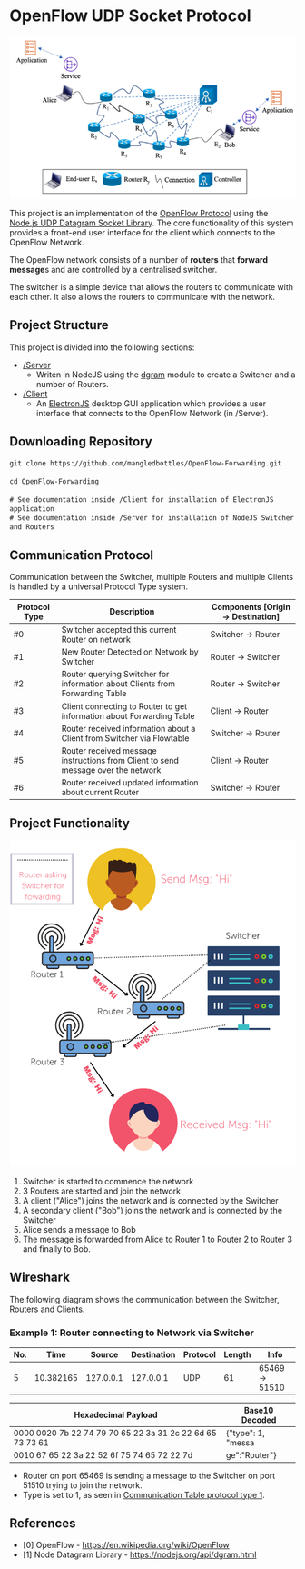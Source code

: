 # OpenFlow UDP Socket Protocol
![OpenFlow Network](Assets/Network.png)

This project is an implementation of the [OpenFlow Protocol](https://en.wikipedia.org/wiki/OpenFlow) using the [Node.js UDP Datagram Socket Library](https://nodejs.org/api/dgram.html). The core functionality of this system provides a front-end user interface for the client which connects to the OpenFlow Network.

The OpenFlow network consists of a number of **routers** that **forward message**s and are controlled by a centralised switcher.

The switcher is a simple device that allows the routers to communicate with each other. It also allows the routers to communicate with the network.

## Project Structure
This project is divided into the following sections:
- [/Server](/Server)
  - Writen in NodeJS using the [dgram](https://nodejs.org/api/dgram.html) module to create a Switcher and a number of Routers.
- [/Client](/Client)
  - An [ElectronJS](https://www.electronjs.org/) desktop GUI application which provides a user interface that connects to the OpenFlow Network (in /Server).
  
## Downloading Repository
```
git clone https://github.com/mangledbottles/OpenFlow-Forwarding.git

cd OpenFlow-Forwarding

# See documentation inside /Client for installation of ElectronJS application
# See documentation inside /Server for installation of NodeJS Switcher and Routers
```

## Communication Protocol
Communication between the Switcher, multiple Routers and multiple Clients is handled by a universal Protocol Type system.

| Protocol Type | Description | Components [Origin -> Destination] |
| ------------- | ----------- | ---------- |
| #0 | Switcher accepted this current Router on network | Switcher -> Router |
| #1             | New Router Detected on Network by Switcher | Router -> Switcher |
| #2 | Router querying Switcher for information about Clients from Forwarding Table | Router -> Switcher |
| #3 | Client connecting to Router to get information about Forwarding Table | Client -> Router |
| #4 | Router received information about a Client from Switcher via Flowtable | Switcher -> Router |
| #5 | Router received message instructions from Client to send message over the network | Client -> Router |
| #6 | Router received updated information about current Router | Switcher -> Router |

## Project Functionality
![Flow Forwarding](Assets/FlowForwardingGraphic.png)
1. Switcher is started to commence the network
2. 3 Routers are started and join the network
3. A client ("Alice") joins the network and is connected by the Switcher
4. A secondary client ("Bob") joins the network and is connected by the Switcher
5. Alice sends a message to Bob
6. The message is forwarded from Alice to Router 1 to Router 2 to Router 3 and finally to Bob.


## Wireshark
The following diagram shows the communication between the Switcher, Routers and Clients.

### Example 1: Router connecting to Network via Switcher
| No. | Time | Source | Destination | Protocol | Length | Info |
| ---- | ---- | ------ | ----------- | -------- | ----- | ---- |
| 5 | 10.382165 | 127.0.0.1 | 127.0.0.1 | UDP | 61 | 65469 -> 51510 |

| Hexadecimal Payload | Base10 Decoded |
| ------------------- | -------------- |
| 0000 0020 7b 22 74 79 70 65 22 3a 31 2c 22 6d 65 73 73 61 | {"type": 1, "messa |
| 0010 67 65 22 3a 22 52 6f 75 74 65 72 22 7d | ge":"Router"} |

- Router on port 65469 is sending a message to the Switcher on port 51510 trying to join the network. 
- Type is set to 1, as seen in [Communication Table protocol type 1](#Communication-Protocol).

## References
- [0] OpenFlow - https://en.wikipedia.org/wiki/OpenFlow
- [1] Node Datagram Library - https://nodejs.org/api/dgram.html